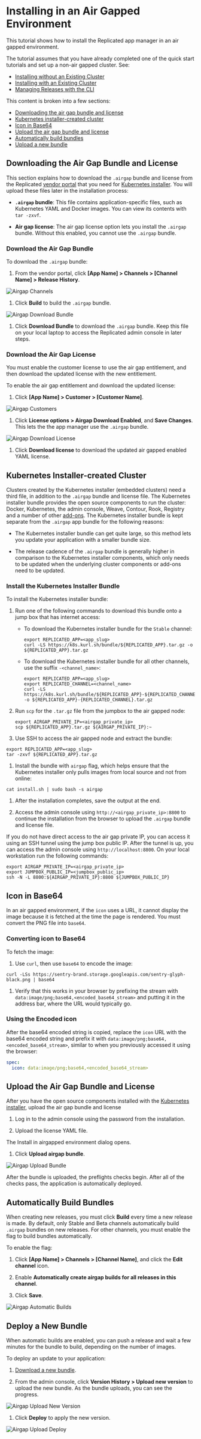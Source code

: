 # Installing in an Air Gapped Environment

This tutorial shows how to install the Replicated app manager in an air gapped environment.

The tutorial assumes that you have already completed one of the quick start tutorials and set up a non-air gapped cluster. See:
* [Installing without an Existing Cluster](tutorial-installing-without-existing-cluster)
* [Installing with an Existing Cluster](tutorial-installing-with-existing-cluster)
* [Managing Releases with the CLI](tutorial-installing-with-cli)

This content is broken into a few sections:

- [Downloading the air gap bundle and license](#download-the-air-gap-bundle-and-license)
- [Kubernetes installer-created cluster](#kubernetes-installer-created-cluster)
- [Icon in Base64](#icon-in-base64)
- [Upload the air gap bundle and license](#upload-the-air-gap-bundle-and-license)
- [Automatically build bundles](#automatically-build-bundles)
- [Upload a new bundle](#upload-a-new-bundle)

## Downloading the Air Gap Bundle and License

This section explains how to download the `.airgap` bundle and license from the Replicated [vendor portal](https://vendor.replicated.com) that you need for [Kubernetes installer](#kubernetes-installer-created-cluster). You will upload these files later in the installation process:

- **`.airgap` bundle**: This file contains application-specific files, such as Kubernetes YAML and Docker images.
You can view its contents with `tar -zxvf`.

- **Air gap license**: The air gap license option lets you install the `.airgap` bundle.
Without this enabled, you cannot use the `.airgap` bundle.


### Download the Air Gap Bundle

To download the `.airgap` bundle:

1. From the vendor portal, click **[App Name] > Channels > [Channel Name] > Release History**.

  ![Airgap Channels](/images/guides/kots/airgap-channels.png)

1. Click **Build** to build the `.airgap` bundle.

  ![Airgap Download Bundle](/images/guides/kots/airgap-download-bundle.png)

1. Click **Download Bundle** to download the `.airgap` bundle. Keep this file on your local laptop to access the Replicated admin console in later steps.

### Download the Air Gap License

You must enable the customer license to use the air gap entitlement, and then download the updated license with the new entitlement.

To enable the air gap entitlement and download the updated license:

1. Click **[App Name] > Customer > [Customer Name]**.

  ![Airgap Customers](/images/guides/kots/airgap-customers.png)

1. Click **License options > Airgap Download Enabled**, and **Save Changes**. This lets the the app manager use the `.airgap` bundle.

  ![Airgap Download License](/images/guides/kots/airgap-download-license.png)

1. Click **Download license** to download the updated air gapped enabled YAML license.

## Kubernetes Installer-created Cluster

Clusters created by the Kubernetes installer (embedded clusters) need a third file, in addition to the `.airgap` bundle and license file.
The Kubernetes installer bundle provides the open source components to run the cluster: Docker, Kubernetes, the admin console, Weave, Contour, Rook, Registry and a number of other [add-ons](https://kurl.sh/add-ons).
The Kubernetes installer bundle is kept separate from the `.airgap` app bundle for the following reasons:

* The Kubernetes installer bundle can get quite large, so this method lets you update your application with a smaller bundle size.

* The release cadence of the `.airgap` bundle is generally higher in comparison to the Kubernetes installer components, which only needs to be updated when the underlying cluster components or add-ons need to be updated.

### Install the Kubernetes Installer Bundle

To install the Kubernetes installer bundle:

1.  Run one of the following commands to download this bundle onto a jump box that has internet access:

    * To download the Kubernetes installer bundle for the `Stable` channel:

      ```shell
      export REPLICATED_APP=<app_slug>
      curl -LS https://k8s.kurl.sh/bundle/${REPLICATED_APP}.tar.gz -o ${REPLICATED_APP}.tar.gz
      ```

    * To download the Kubernetes installer bundle for all other channels, use the suffix `-<channel_name>`:

      ```shell
      export REPLICATED_APP=<app_slug>
      export REPLICATED_CHANNEL=<channel_name>
      curl -LS https://k8s.kurl.sh/bundle/${REPLICATED_APP}-${REPLICATED_CHANNEL}.tar.gz -o ${REPLICATED_APP}-{REPLICATED_CHANNEL}.tar.gz
        ```

1. Run `scp` for the `.tar.gz` file from the jumpbox to the air gapped node:

    ```shell
    export AIRGAP_PRIVATE_IP=<airgap_private_ip>
    scp ${REPLICATED_APP}.tar.gz ${AIRGAP_PRIVATE_IP}:~
    ```

1. Use SSH to access the air gapped node and extract the bundle:
  ```shell
  export REPLICATED_APP=<app_slug>
  tar -zxvf ${REPLICATED_APP}.tar.gz
  ```

1. Install the bundle with `airgap` flag, which helps ensure that the Kubernetes installer only pulls images from local source and not from online:

  ```shell
  cat install.sh | sudo bash -s airgap
  ```

1. After the installation completes, save the output at the end.

1. Access the admin console using `http://<airgap_private_ip>:8800` to continue the installation from the browser to upload the `.airgap` bundle and license file.

  If you do not have direct access to the air gap private IP, you can access it using an SSH tunnel using the jump box public IP. After the tunnel is up, you can access the admin console using `http://localhost:8800`. On your local workstation run the following commands:

  ```shell
  export AIRGAP_PRIVATE_IP=<airgap_private_ip>
  export JUMPBOX_PUBLIC_IP=<jumpbox_public_ip>
  ssh -N -L 8800:${AIRGAP_PRIVATE_IP}:8800 ${JUMPBOX_PUBLIC_IP}
  ```


## Icon in Base64

In an air gapped environment, if the `icon` uses a URL, it cannot display the image because it is fetched at the time the page is rendered. You must convert the PNG file into `base64`.

### Converting icon to Base64

To fetch the image:

1. Use `curl`, then use `base64` to encode the image:

  ```shell
  curl -LSs https://sentry-brand.storage.googleapis.com/sentry-glyph-black.png | base64
  ```
1. Verify that this works in your browser by prefixing the stream with `data:image/png;base64,<encoded_base64_stream>` and putting it in the address bar, where the URL would typically go.

### Using the Encoded icon

After the base64 encoded string is copied, replace the `icon` URL with the base64 encoded string and prefix it with `data:image/png;base64,<encoded_base64_stream>`, similar to when you previously accessed it using the browser:

```yaml
spec:
  icon: data:image/png;base64,<encoded_base64_stream>
```

## Upload the Air Gap Bundle and License

After you have the open source components installed with the [Kubernetes installer](/vendor/guides/airgapped-cluster/#embedded-kurl-cluster), upload the air gap bundle and license

1. Log in to the admin console using the password from the installation.

1. Upload the license YAML file.

  The Install in airgapped environment dialog opens.

1. Click **Upload airgap bundle**.

  ![Airgap Upload Bundle](/images/guides/kots/airgap-upload-bundle.png)

  After the bundle is uploaded, the preflights checks begin. After all of the checks pass, the application is automatically deployed.


## Automatically Build Bundles

When creating new releases, you must click **Build** every time a new release is made.
By default, only Stable and Beta channels automatically build `.airgap` bundles on new releases.
For other channels, you must enable the flag to build bundles automatically.

To enable the flag:

1. Click **[App Name] > Channels > [Channel Name]**, and click the **Edit channel** icon.

1. Enable **Automatically create airgap builds for all releases in this channel**.

1. Click **Save**.

  ![Airgap Automatic Builds](/images/guides/kots/airgap-automatic-builds.png)


## Deploy a New Bundle

When automatic builds are enabled, you can push a release and wait a few minutes for the bundle to build, depending on the number of images.

To deploy an update to your application:

1. [Download a new bundle](#downloading-the-air-gap-bundle-and-license).

1. From the admin console, click **Version History > Upload new version** to upload the new bundle. As the bundle uploads, you can see the progress.

  ![Airgap Upload New Version](/images/guides/kots/airgap-upload-new-version.png)

1. Click **Deploy** to apply the new version.

  ![Airgap Upload Deploy](/images/guides/kots/airgap-upload-deploy.png)
